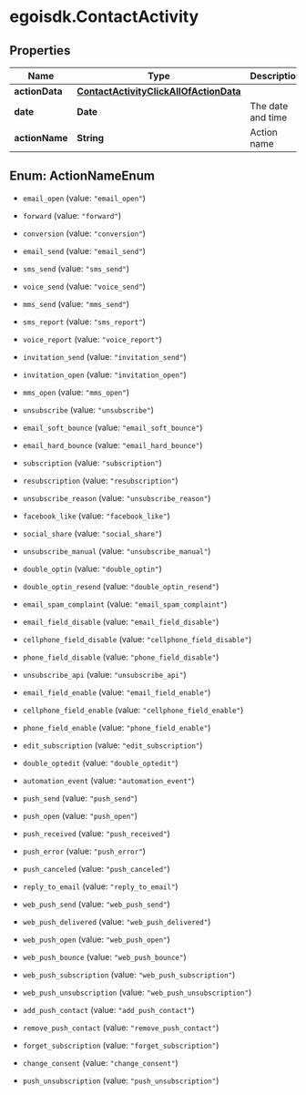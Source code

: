 # egoisdk.ContactActivity

## Properties

Name | Type | Description | Notes
------------ | ------------- | ------------- | -------------
**actionData** | [**ContactActivityClickAllOfActionData**](ContactActivityClickAllOfActionData.md) |  | [optional] 
**date** | **Date** | The date and time | [optional] 
**actionName** | **String** | Action name | [optional] 



## Enum: ActionNameEnum


* `email_open` (value: `"email_open"`)

* `forward` (value: `"forward"`)

* `conversion` (value: `"conversion"`)

* `email_send` (value: `"email_send"`)

* `sms_send` (value: `"sms_send"`)

* `voice_send` (value: `"voice_send"`)

* `mms_send` (value: `"mms_send"`)

* `sms_report` (value: `"sms_report"`)

* `voice_report` (value: `"voice_report"`)

* `invitation_send` (value: `"invitation_send"`)

* `invitation_open` (value: `"invitation_open"`)

* `mms_open` (value: `"mms_open"`)

* `unsubscribe` (value: `"unsubscribe"`)

* `email_soft_bounce` (value: `"email_soft_bounce"`)

* `email_hard_bounce` (value: `"email_hard_bounce"`)

* `subscription` (value: `"subscription"`)

* `resubscription` (value: `"resubscription"`)

* `unsubscribe_reason` (value: `"unsubscribe_reason"`)

* `facebook_like` (value: `"facebook_like"`)

* `social_share` (value: `"social_share"`)

* `unsubscribe_manual` (value: `"unsubscribe_manual"`)

* `double_optin` (value: `"double_optin"`)

* `double_optin_resend` (value: `"double_optin_resend"`)

* `email_spam_complaint` (value: `"email_spam_complaint"`)

* `email_field_disable` (value: `"email_field_disable"`)

* `cellphone_field_disable` (value: `"cellphone_field_disable"`)

* `phone_field_disable` (value: `"phone_field_disable"`)

* `unsubscribe_api` (value: `"unsubscribe_api"`)

* `email_field_enable` (value: `"email_field_enable"`)

* `cellphone_field_enable` (value: `"cellphone_field_enable"`)

* `phone_field_enable` (value: `"phone_field_enable"`)

* `edit_subscription` (value: `"edit_subscription"`)

* `double_optedit` (value: `"double_optedit"`)

* `automation_event` (value: `"automation_event"`)

* `push_send` (value: `"push_send"`)

* `push_open` (value: `"push_open"`)

* `push_received` (value: `"push_received"`)

* `push_error` (value: `"push_error"`)

* `push_canceled` (value: `"push_canceled"`)

* `reply_to_email` (value: `"reply_to_email"`)

* `web_push_send` (value: `"web_push_send"`)

* `web_push_delivered` (value: `"web_push_delivered"`)

* `web_push_open` (value: `"web_push_open"`)

* `web_push_bounce` (value: `"web_push_bounce"`)

* `web_push_subscription` (value: `"web_push_subscription"`)

* `web_push_unsubscription` (value: `"web_push_unsubscription"`)

* `add_push_contact` (value: `"add_push_contact"`)

* `remove_push_contact` (value: `"remove_push_contact"`)

* `forget_subscription` (value: `"forget_subscription"`)

* `change_consent` (value: `"change_consent"`)

* `push_unsubscription` (value: `"push_unsubscription"`)




